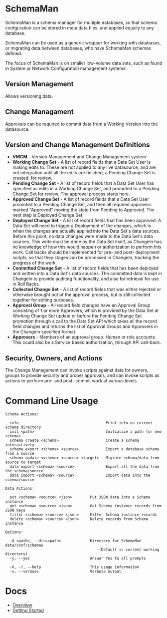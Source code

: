 # SchemaMan

SchemaMan is a schema manager for multiple databases, so that schema confguration can be stored in meta data files, and applied equally to any database.

SchemaMan can be used as a generic wrapper for working with databases, or migrating data between databases, who have SchemaMan schemas defined.

The focus of SchemaMan is on smaller low-volume data sets, such as found in System or Network Configuration management systems.

## Version Management

Allows versioning data.

## Change Managament

Approvals can be required to commit data from a Working Version into the datasource.

## Version and Change Management Definitions

 * **VMCM** - Version Management and Change Management system
 * **Working Change Set** - A list of record fields that a Data Set User is making edits to.  These are not applied to any live datasource, and are not integration until all the edits are finished, a Pending Change Set is created, for review.
 * **Pending Change Set** - A list of record fields that a Data Set User has specified as edits in a Working Change Set, and promoted to a Pending Change Set for review.  The approval process starts here.
 * **Approved Change Set** - A list of record fields that a Data Set User promoted to a Pending Change Set, and then all required approvers marked "Approved" moving the state from Pending to Approved.  The next step is Deployed Change Set.
 * **Deployed Change Set** - A list of record fields that has been approved.  A Data Set will need to trigger a Deployment of the changes, which is when the changes are actually applied into the Data Set's data sources.  Before this point, no data changes were made to the Data Set's data sources.  This write must be done by the Data Set itself, as ChangeIn has no knowledge of how this would happen or authorization to perform this work.  Call backs should be implemented for pre- and post- deployment scripts, so that they stages can be processed in ChangeIn, tracking the progress of the work.
 * **Committed Change Set** - A list of record fields that has been deployed and written into a Data Set's data sources.  The committed data is kept in ChangeIn to provide auditing functionality, and also for retrieval for use in Roll Backs.
 * **Collected Change Set** - A list of record fields that was either rejected or otherwise brought out of the approval process, but is still collected together for editing purposes.
 * **Approval Group** - All record field changes have an Approval Group consisting of 1 or more Approvers, which is provided by the Data Set at Working Change Set update or before the Pending Change Set promotion through a call to the Data Set API which takes all the record field changes and returns the list of Approval Groups and Approvers in the ChangeIn specified format.
 * **Approvers** - Members of an approval group.  Human or role accounts.  This could also be a Service based authorization, through API call-back.

## Security, Owners, and Actions

The Change Management can invoke scripts against data for owners, groups to provide security and proper approvals, and can invoke scripts as actions to perform pre- and post- commit work at various levels.

# Command Line Usage

```
Schema Actions:

  info                                       Print info on current schema directory
  init <path>                                Initialize a path for new schemas
  schema create <schema>                     Create a schema interactively
  schema export <schema> <source>            Export a database schema from a source
  schema update <schema> <source> <target>   Migrate schema/data from source to target
  data export <schema> <source>              Export all the data from the schema/source
  data import <schema> <source>              Import data into the schema/source

Data Actions:

  put <schema> <source> <json>        Put JSON data into a Schema instance
  get <schema> <source> <json>        Get Schema instance records from JSON keys
  filter <schema> <source> <json>     Filter Schema instance records
  delete <schema> <source> <json>     Delete records from Schema instance

Options:

  -d <path>, --dir=<path>             Directory for SchemaMan data/conf/schemas
                                          (Default is current working directory)
  -y, --yes                           Answer Yes to all prompts

  -h, -?, --help                      This usage information
  -v, --verbose                       Verbose output
```

# Docs

 * [Overview](docs/overview.md)
 * [Getting Started](docs/getting_started.md)

